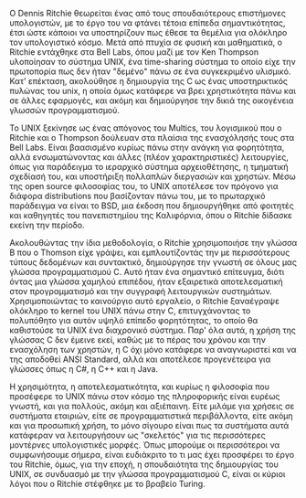 
Ο Dennis Ritchie θεωρείται ένας από τους σπουδαιότερους επιστήμονες υπολογιστών, με το έργο του να φτάνει τέτοια επίπεδα σημαντικότητας, έτσι ώστε κάποιοι να υποστηρίζουν πως έθεσε τα θεμέλια για ολόκληρο τον υπολογιστικό κόσμο. Μετά από πτυχία σε φυσική και μαθηματικά, ο Ritchie εντάχθηκε στα Bell Labs, όπου μαζί με τον Ken Thompson υλοποίησαν το σύστημα UNIX, ένα time-sharing σύστημα το οποίο είχε την πρωτοπορία πως δεν ήταν "δεμένο" πάνω σε ένα συγκεκριμένο υλισμικό. Κατ' επέκταση, ακολούθησε η δημιουργία της C ως ένας υποστηρικτικός πυλώνας του unix, η οποία όμως κατάφερε να βρει χρηστικότητα πάνω και σε άλλες εφαρμογές, και ακόμη και δημιούργησε την δικιά της οικογένεια γλωσσών προγραμματισμού.

Το UNIX ξεκίνησε ως ένας απόγονος του Multics, του λογισμικού που ο Ritchie και ο Thompson δούλευαν στα πλαίσια της ενασχόλησής τους στα Bell Labs. Είναι βαασισμένο κυρίως πάνω στην ανάγκη για φορητότητα, αλλά ενσωματώνοντας και άλλες (πλέον χαρακτηριστικές) λειτουργίες, όπως για παράδειγμα το ιεραρχικό σύστημα αρχειοθέτησης, η τμηματική σχεδίασή του, και υποστήριξη πολλαπλών διεργασιών και χρηστών. Μέσω της open source φιλοσοφίας του, το UNIX αποτέλεσε τον πρόγονο για διάφορα distributions που βασίζονταν πάνω του, με το πρωταρχικό παράδειγμα να είναι το BSD, μια έκδοση που δημιουργήθηκε από φοιτητές και καθηγητές του πανεπιστημίου της Καλιφόρνια, όπου ο Ritchie δίδασκε εκείνη την περίοδο.

Ακολουθώντας την ίδια μεθοδολογία, ο Ritchie χρησιμοποιήσε την γλώσσα B που ο Thomson είχε γράψει, και εμπλουτίζοντάς την με περισσότερους τύπους δεδομένων και συντακτικό, δημιούργησε την γνωστή σε όλους μας γλώσσα προγραμματισμού C. Αυτό ήταν ένα σημαντικό επίτευγμα, διότι όντας μια γλώσσα χαμηλού επιπέδου, ήταν εξαιρετικά αποτελεσματική στον προγραμματισμό και την συγγραφή λειτουργικών συστημάτων. Χρησιμοποιώντας το καινούργιο αυτό εργαλείο, ο Ritchie ξαναέγραψε ολόκληρο το kernel του UNIX πάνω στην C, επιτυγχάνοντας το πολυπόθητο για αυτόν υψηλό επίπεδο φορητότητας, το οποίο θα καθιστούσε τα UNIX ένα διαχρονικό σύστημα. Παρ' όλα αυτά, η χρήση της γλώσσας C δεν έμεινε εκεί, καθώς με το πέρας του χρόνου και την ενασχόληση των χρηστών, η C όχι μόνο κατάφερε να αναγνωριστεί και να της αποδοθεί ANSI Standard, αλλά και αποτέλεσε προγενέτειρα για γλώσσες όπως η C#, η C++ και η Java.

Η χρησιμότητα, η αποτελεσματικότητα, και κυρίως η φιλοσοφία που προσέφερε το UNIX πάνω στον κόσμο της πληροφορικής είναι ευρέως γνωστή, και για πολλούς, ακόμη και αξιέπαινη. Είτε μιλάμε για χρήσεις σε συστήματα εταιριών, είτε σε προγραμματιστικά περιβάλλοντα, είτε ακόμη και για προσωπική χρήση, το μόνο σίγουρο είναι πως τα συστήματα αυτά κατάφεραν να λειτουργήσουν ως "σκελετός" για τις περισσότερες μοντέρνες υπολογιστικές μορφές. Όπως μπορούμε οι περισσότεροι να συμφωνήσουμε σήμερα, είναι ευδιάκριτο το τι μας έχει προσφέρει το έργο του Ritchie, όμως, για την εποχή, η σπουδαιότητα της δημιουργίας του UNIX, σε συνδυασμό με την γλώσσα προγραμματισμού C, είναι οι κύριοι λόγοι που o Ritchie στέφθηκε με το βραβείο Turing.
